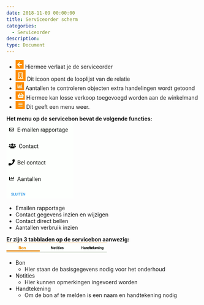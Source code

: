 ```yaml
---
date: 2018-11-09 00:00:00
title: Serviceorder scherm
categories:
  - Serviceorder
description:
type: Document
---
```


- ![](/images/2018-11-09-09-08-44.png) Hiermee verlaat je de serviceorder
- ![](/images/2018-11-09-09-09-23.png) Dit icoon opent de looplijst van de relatie
- ![](/images/2018-11-09-09-09-48.png) Aantallen te controleren objecten extra handelingen wordt getoond
- ![](/images/2018-11-09-09-10-42.png) Hiermee kan losse verkoop toegevoegd worden aan de winkelmand
- ![](/images/2018-11-09-09-11-14.png) Dit geeft een menu weer.
  
**Het menu op de servicebon bevat de volgende functies:**  
![](/images/2018-11-09-10-32-34.png)  
  - Emailen rapportage
  - Contact gegevens inzien en wijzigen
  - Contact direct bellen
  - Aantallen verbruik inzien
  
**Er zijn 3 tabbladen op de servicebon aanwezig:**  
![](/images/2018-11-09-10-33-02.png)  
- Bon
    - Hier staan de basisgegevens nodig voor het onderhoud
- Notities
    - Hier kunnen opmerkingen ingevoerd worden
- Handtekening
    - Om de bon af te melden is een naam en handtekening nodig
